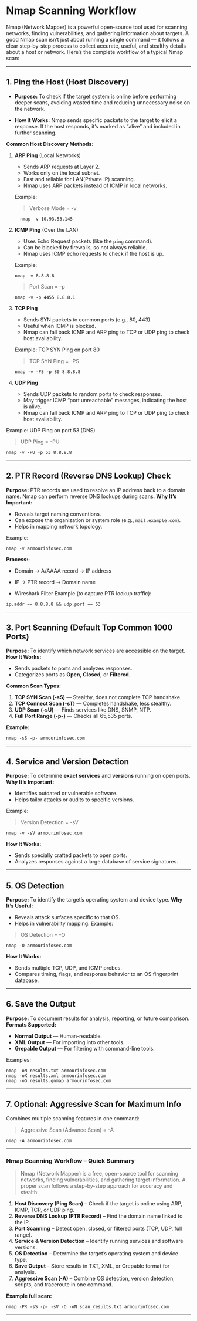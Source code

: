 
# Nmap Scanning Workflow

Nmap (Network Mapper) is a powerful open-source tool used for scanning networks, finding vulnerabilities, and gathering information about targets. A good Nmap scan isn’t just about running a single command — it follows a clear step-by-step process to collect accurate, useful, and stealthy details about a host or network. Here’s the complete workflow of a typical Nmap scan:

---

## **1. Ping the Host (Host Discovery)**

- **Purpose:** To check if the target system is online before performing deeper scans, avoiding wasted time and reducing unnecessary noise on the network.

- **How It Works:**
Nmap sends specific packets to the target to elicit a response. If the host responds, it’s marked as “alive” and included in further scanning.

**Common Host Discovery Methods:**

1. **ARP Ping** (Local Networks)

   * Sends ARP requests at Layer 2.
   * Works only on the local subnet.
   * Fast and reliable for LAN(Private IP) scanning.
   * Nmap uses ARP packets instead of ICMP in local networks.
  
   Example:

   > Verbose Mode = -v 

   ```
     nmap -v 10.93.53.145
   ```

3. **ICMP Ping** (Over the LAN)

   * Uses Echo Request packets (like the `ping` command).
   * Can be blocked by firewalls, so not always reliable.
   * Nmap uses ICMP echo requests to check if the host is up. 

   Example:

     ```
     nmap -v 8.8.8.8
     ```
     > Port Scan = -p
     ```
     nmap -v -p 4455 8.8.8.1
     ```

5. **TCP Ping**

   * Sends SYN packets to common ports (e.g., 80, 443).
   * Useful when ICMP is blocked.
   * Nmap can fall back ICMP and ARP ping to TCP or UDP ping to check host availability.

   Example: TCP SYN Ping on port 80

     > TCP SYN Ping = -PS
    
     ```
     nmap -v -PS -p 80 8.8.8.8
     ```

7. **UDP Ping**

   * Sends UDP packets to random ports to check responses.
   * May trigger ICMP “port unreachable” messages, indicating the host is alive.
   * Nmap can fall back ICMP and ARP ping to TCP or UDP ping to check host availability.

  Example: UDP Ping on port 53 (DNS)

   > UDP Ping = -PU

  ```
  nmap -v -PU -p 53 8.8.8.8
  ```

---

## **2. PTR Record (Reverse DNS Lookup) Check**

**Purpose:** PTR records are used to resolve an IP address back to a domain name.
Nmap can perform reverse DNS lookups during scans.
**Why It’s Important:**

* Reveals target naming conventions.
* Can expose the organization or system role (e.g., `mail.example.com`).
* Helps in mapping network topology.

Example: 

```
nmap -v armourinfosec.com
```

**Process:-**
- Domain → A/AAAA record → IP address
- IP → PTR record → Domain name

- Wireshark Filter Example (to capture PTR lookup traffic):
```
ip.addr == 8.8.8.8 && udp.port == 53
```
---

## **3. Port Scanning (Default Top Common 1000 Ports)**

**Purpose:** To identify which network services are accessible on the target.
**How It Works:**

* Sends packets to ports and analyzes responses.
* Categorizes ports as **Open**, **Closed**, or **Filtered**.

**Common Scan Types:**

1. **TCP SYN Scan (-sS)** — Stealthy, does not complete TCP handshake.
2. **TCP Connect Scan (-sT)** — Completes handshake, less stealthy.
3. **UDP Scan (-sU)** — Finds services like DNS, SNMP, NTP.
4. **Full Port Range (-p-)** — Checks all 65,535 ports.

**Example:**
```
nmap -sS -p- armourinfosec.com
```
---

## **4. Service and Version Detection**

**Purpose:** To determine **exact services** and **versions** running on open ports.
**Why It’s Important:**

* Identifies outdated or vulnerable software.
* Helps tailor attacks or audits to specific versions.

Example:

> Version Detection = -sV

```
nmap -v -sV armourinfosec.com
```

**How It Works:**

* Sends specially crafted packets to open ports.
* Analyzes responses against a large database of service signatures.

---

## **5. OS Detection**

**Purpose:** To identify the target’s operating system and device type.
**Why It’s Useful:**

* Reveals attack surfaces specific to that OS.
* Helps in vulnerability mapping.
Example:

> OS Detection = -O

```
nmap -O armourinfosec.com
```
**How It Works:**
* Sends multiple TCP, UDP, and ICMP probes.
* Compares timing, flags, and response behavior to an OS fingerprint database.

---

## **6. Save the Output**
**Purpose:** To document results for analysis, reporting, or future comparison.
**Formats Supported:**
* **Normal Output** — Human-readable.
* **XML Output** — For importing into other tools.
* **Grepable Output** — For filtering with command-line tools.

Examples:

```
nmap -oN results.txt armourinfosec.com
nmap -oX results.xml armourinfosec.com
nmap -oG results.gnmap armourinfosec.com
```

---

## **7. Optional: Aggressive Scan for Maximum Info**

Combines multiple scanning features in one command:
> Aggressive Scan (Advance Scan) = -A
```
nmap -A armourinfosec.com
```
---


### **Nmap Scanning Workflow – Quick Summary**

> Nmap (Network Mapper) is a free, open-source tool for scanning networks, finding vulnerabilities, and gathering target information. A proper scan follows a step-by-step approach for accuracy and stealth:

1. **Host Discovery (Ping Scan)** – Check if the target is online using ARP, ICMP, TCP, or UDP ping.
2. **Reverse DNS Lookup (PTR Record)** – Find the domain name linked to the IP.
3. **Port Scanning** – Detect open, closed, or filtered ports (TCP, UDP, full range).
4. **Service & Version Detection** – Identify running services and software versions.
5. **OS Detection** – Determine the target’s operating system and device type.
6. **Save Output** – Store results in TXT, XML, or Grepable format for analysis.
7. **Aggressive Scan (-A)** – Combine OS detection, version detection, scripts, and traceroute in one command.

**Example full scan:**

```
nmap -PR -sS -p- -sV -O -oN scan_results.txt armourinfosec.com
```

---

